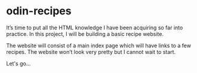 # odin-recipes

It’s time to put all the HTML knowledge I have been acquiring so far into practice. In this project, I will be building a basic recipe website.

The website will consist of a main index page which will have links to a few recipes. The website won’t look very pretty but I cannot wait to start.

Let's go...
